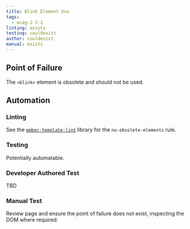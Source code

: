 ```yaml
---
title: Blink Element Use
tags: 
  - wcag-2-2-2
linting: exists
testing: couldexist
author: couldexist
manual: exists
---
```


## Point of Failure
The `<blink>` element is obsolete and should not be used.

## Automation

### Linting
See the [`ember-template-lint`](https://github.com/ember-template-lint/ember-template-lint) library for the `no-obsolete-elements` rule.

### Testing
Potentially automatable.

### Developer Authored Test
TBD

### Manual Test
Review page and ensure the point of failure does not exist, inspecting the DOM where required.